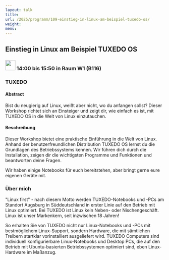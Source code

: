 ```yaml
---
layout: talk
title:
url: /2025/programm/109-einstieg-in-linux-am-beispiel-tuxedo-os/
weight:
menu:
---
```

## Einstieg in Linux am Beispiel TUXEDO OS

### <img height = "32" src="../../../images/workshop.svg"> 14:00 bis 15:50 in Raum W1 (B116)

### TUXEDO

#### Abstract

Bist du neugierig auf Linux, weißt aber nicht, wo du anfangen sollst? Dieser Workshop richtet sich an Einsteiger und zeigt dir, wie einfach es ist, mit TUXEDO OS in die Welt von Linux einzutauchen.

#### Beschreibung

Dieser Workshop bietet eine praktische Einführung in die Welt von Linux. Anhand der benutzerfreundlichen Distribution TUXEDO OS lernst du die Grundlagen des Betriebssystems kennen. Wir führen dich durch die Installation, zeigen dir die wichtigsten Programme und Funktionen und beantworten deine Fragen.  

Wir haben einige Notebooks für euch bereitstehen, aber bringt gerne eure eigenen Geräte mit.

### Über mich

"Linux first" - nach diesem Motto werden TUXEDO-Notebooks und -PCs am Standort Augsburg in Süddeutschland in erster Linie auf den Betrieb mit Linux optimiert. Bei TUXEDO ist Linux kein Neben- oder Nischengeschäft. Linux ist unser Markenkern, seit inzwischen 18 Jahren!

So erhalten Sie von TUXEDO nicht nur Linux-Notebooks und -PCs mit bestmöglichem Linux-Support, sondern Hardware, die mit sämtlichen Treibern startklar vorinstalliert ausgeliefert wird. TUXEDO Computers sind individuell konfigurierbare Linux-Notebooks und Desktop PCs, die auf den Betrieb mit Ubuntu-basierten Betriebssystemen optimiert sind, eben Linux-Hardware im Maßanzug.

